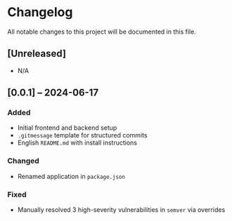 # Changelog

All notable changes to this project will be documented in this file.

## [Unreleased]

- N/A

## [0.0.1] – 2024-06-17

### Added

- Initial frontend and backend setup
- `.gitmessage` template for structured commits
- English `README.md` with install instructions

### Changed

- Renamed application in `package.json`

### Fixed

- Manually resolved 3 high-severity vulnerabilities in `semver` via overrides
